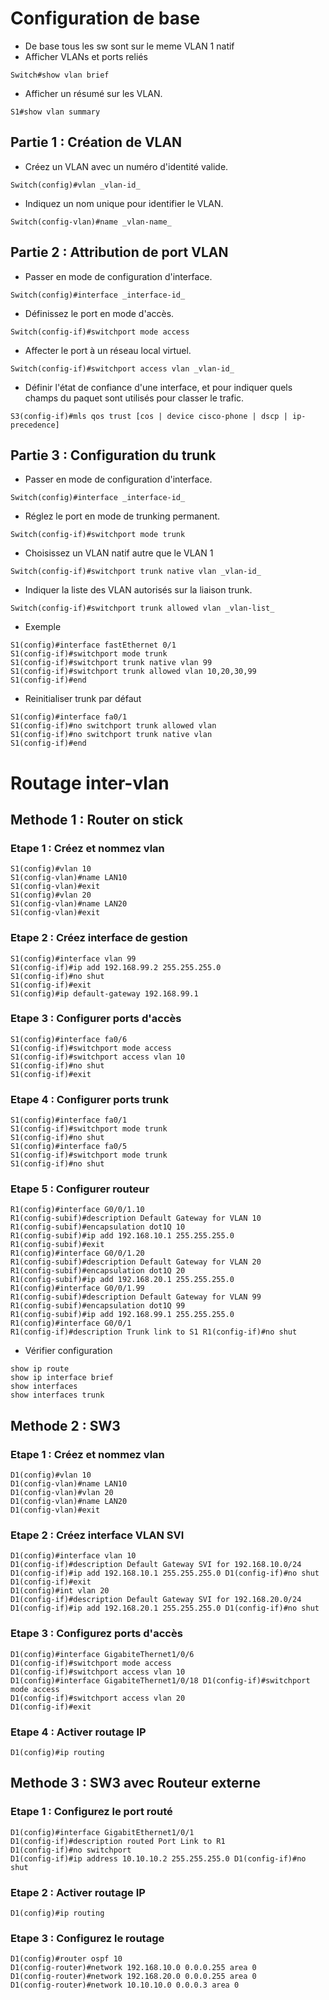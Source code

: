 # Configuration de base
* De base tous les sw sont sur le meme VLAN 1 natif
* Afficher VLANs et ports reliés 
```
Switch#show vlan brief
```
* Afficher un résumé sur les VLAN.
```
S1#show vlan summary
```
## Partie 1 : Création de VLAN
* Créez un VLAN avec un numéro d'identité valide.
```
Switch(config)#vlan _vlan-id_
```
* Indiquez un nom unique pour identifier le VLAN.
```
Switch(config-vlan)#name _vlan-name_
```
## Partie 2 : Attribution de port VLAN
* Passer en mode de configuration d'interface.
```
Switch(config)#interface _interface-id_
```
* Définissez le port en mode d'accès.
```
Switch(config-if)#switchport mode access
```
* Affecter le port à un réseau local virtuel.
```
Switch(config-if)#switchport access vlan _vlan-id_
```
* Définir l'état de confiance d'une interface, et pour indiquer quels champs du paquet sont utilisés pour classer le trafic.
```
S3(config-if)#mls qos trust [cos | device cisco-phone | dscp | ip-precedence]
```
## Partie 3 : Configuration du trunk
* Passer en mode de configuration d'interface.
```
Switch(config)#interface _interface-id_
```
* Réglez le port en mode de trunking permanent.
```
Switch(config-if)#switchport mode trunk
```
* Choisissez un VLAN natif autre que le VLAN 1
```
Switch(config-if)#switchport trunk native vlan _vlan-id_
```
* Indiquer la liste des VLAN autorisés sur la liaison trunk.
```
Switch(config-if)#switchport trunk allowed vlan _vlan-list_
```
* Exemple
```
S1(config)#interface fastEthernet 0/1
S1(config-if)#switchport mode trunk 
S1(config-if)#switchport trunk native vlan 99 
S1(config-if)#switchport trunk allowed vlan 10,20,30,99 
S1(config-if)#end
```
* Reinitialiser trunk par défaut
```
S1(config)#interface fa0/1 
S1(config-if)#no switchport trunk allowed vlan 
S1(config-if)#no switchport trunk native vlan 
S1(config-if)#end
```

# Routage inter-vlan

## Methode 1 : Router on stick

### Etape 1 : Créez et nommez vlan
```
S1(config)#vlan 10
S1(config-vlan)#name LAN10
S1(config-vlan)#exit
S1(config)#vlan 20
S1(config-vlan)#name LAN20
S1(config-vlan)#exit
```
### Etape 2 : Créez interface de gestion
```
S1(config)#interface vlan 99
S1(config-if)#ip add 192.168.99.2 255.255.255.0 
S1(config-if)#no shut
S1(config-if)#exit
S1(config)#ip default-gateway 192.168.99.1 
```
### Etape 3 : Configurer ports d'accès
```
S1(config)#interface fa0/6
S1(config-if)#switchport mode access
S1(config-if)#switchport access vlan 10
S1(config-if)#no shut
S1(config-if)#exit
```
### Etape 4 : Configurer ports trunk
```
S1(config)#interface fa0/1
S1(config-if)#switchport mode trunk
S1(config-if)#no shut
S1(config)#interface fa0/5
S1(config-if)#switchport mode trunk
S1(config-if)#no shut
```
### Etape 5 : Configurer routeur
```
R1(config)#interface G0/0/1.10
R1(config-subif)#description Default Gateway for VLAN 10
R1(config-subif)#encapsulation dot1Q 10
R1(config-subif)#ip add 192.168.10.1 255.255.255.0
R1(config-subif)#exit
R1(config)#interface G0/0/1.20
R1(config-subif)#description Default Gateway for VLAN 20
R1(config-subif)#encapsulation dot1Q 20
R1(config-subif)#ip add 192.168.20.1 255.255.255.0 R1(config)#interface G0/0/1.99
R1(config-subif)#description Default Gateway for VLAN 99
R1(config-subif)#encapsulation dot1Q 99 
R1(config-subif)#ip add 192.168.99.1 255.255.255.0 R1(config)#interface G0/0/1
R1(config-if)#description Trunk link to S1 R1(config-if)#no shut
```
* Vérifier configuration
```
show ip route
show ip interface brief
show interfaces
show interfaces trunk
```

## Methode 2 : SW3
### Etape 1 : Créez et nommez vlan
```
D1(config)#vlan 10
D1(config-vlan)#name LAN10
D1(config-vlan)#vlan 20
D1(config-vlan)#name LAN20
D1(config-vlan)#exit
```
### Etape 2 : Créez interface VLAN SVI
```
D1(config)#interface vlan 10
D1(config-if)#description Default Gateway SVI for 192.168.10.0/24
D1(config-if)#ip add 192.168.10.1 255.255.255.0 D1(config-if)#no shut
D1(config-if)#exit
D1(config)#int vlan 20
D1(config-if)#description Default Gateway SVI for 192.168.20.0/24
D1(config-if)#ip add 192.168.20.1 255.255.255.0 D1(config-if)#no shut
```
### Etape 3 : Configurez ports d'accès
```
D1(config)#interface GigabiteThernet1/0/6
D1(config-if)#switchport mode access
D1(config-if)#switchport access vlan 10
D1(config)#interface GigabiteThernet1/0/18 D1(config-if)#switchport mode access
D1(config-if)#switchport access vlan 20
D1(config-if)#exit
```
### Etape 4 : Activer routage IP
```
D1(config)#ip routing
```

## Methode 3 : SW3 avec Routeur externe
### Etape 1 : Configurez le port routé
```
D1(config)#interface GigabitEthernet1/0/1
D1(config-if)#description routed Port Link to R1
D1(config-if)#no switchport
D1(config-if)#ip address 10.10.10.2 255.255.255.0 D1(config-if)#no shut
```
### Etape 2 : Activer routage IP
```
D1(config)#ip routing
```
### Etape 3 : Configurez le routage
```
D1(config)#router ospf 10
D1(config-router)#network 192.168.10.0 0.0.0.255 area 0
D1(config-router)#network 192.168.20.0 0.0.0.255 area 0
D1(config-router)#network 10.10.10.0 0.0.0.3 area 0
```


